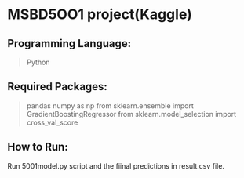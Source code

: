 # MSBD5OO1 project(Kaggle)
## Programming Language:
> Python

## Required Packages:
>  pandas
>  numpy as np
>  from sklearn.ensemble import GradientBoostingRegressor
>  from sklearn.model_selection import cross_val_score

## How to Run:
Run 5001model.py script and the fiinal predictions in result.csv file.

